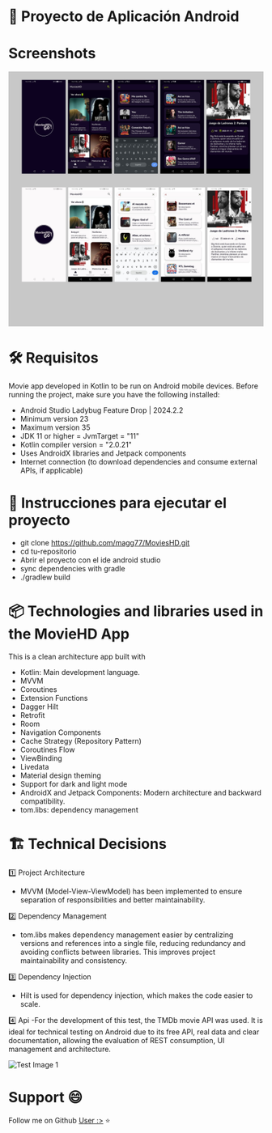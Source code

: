 # 📱 Proyecto de Aplicación Android

# Screenshots
![Test Image 2](https://github.com/magg77/MoviesHD/blob/develop/screens/App-MovieHD.jpg)

# 🛠 Requisitos
Movie app developed in Kotlin to be run on Android mobile devices. Before running the project, make sure you have the following installed:

- Android Studio Ladybug Feature Drop | 2024.2.2
- Minimum version 23
- Maximum version 35
- JDK 11 or higher = JvmTarget = "11"
- Kotlin compiler version = "2.0.21"
- Uses AndroidX libraries and Jetpack components
- Internet connection (to download dependencies and consume external APIs, if applicable)

# 🚀 Instrucciones para ejecutar el proyecto
- git clone https://github.com/magg77/MoviesHD.git
- cd tu-repositorio
- Abrir el proyecto con el ide android studio
- sync dependencies with gradle
- ./gradlew build

# 📦 Technologies and libraries used in the MovieHD App
This is a clean architecture app  built with

- Kotlin: Main development language.
- MVVM
- Coroutines
- Extension Functions
- Dagger Hilt
- Retrofit
- Room
- Navigation Components
- Cache Strategy (Repository Pattern)
- Coroutines Flow
- ViewBinding
- Livedata
- Material design theming
- Support for dark and light mode
- AndroidX and Jetpack Components: Modern architecture and backward compatibility.
- tom.libs: dependency management

# 🏗️ Technical Decisions
1️⃣ Project Architecture
- MVVM (Model-View-ViewModel) has been implemented to ensure separation of responsibilities and better maintainability.

2️⃣ Dependency Management
- tom.libs makes dependency management easier by centralizing versions and references into a single file, reducing redundancy and avoiding conflicts between libraries. This improves project maintainability and consistency.

3️⃣ Dependency Injection
- Hilt is used for dependency injection, which makes the code easier to scale.

4️⃣ Api
-For the development of this test, the TMDb movie API was used. It is ideal for technical testing on Android due to its free API, real data and clear documentation, allowing the evaluation of REST consumption, UI management and architecture.

![Test Image 1](https://developer.android.com/topic/libraries/architecture/images/final-architecture.png)


# Support 😄

Follow me on Github [User :>](https://github.com/magg77/MoviesHD)  ⭐



